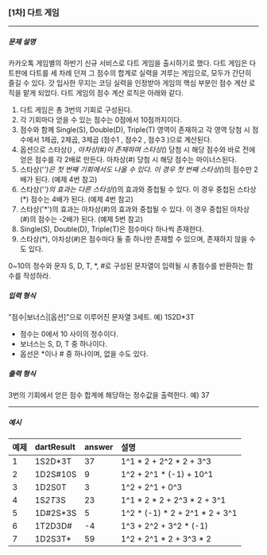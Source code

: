 ### [1차] 다트 게임

***

##### 문제 설명

카카오톡 게임별의 하반기 신규 서비스로 다트 게임을 출시하기로 했다. 다트 게임은 다트판에 다트를 세 차례 던져 그 점수의 합계로 실력을 겨루는 게임으로, 모두가 간단히 즐길 수 있다.
갓 입사한 무지는 코딩 실력을 인정받아 게임의 핵심 부분인 점수 계산 로직을 맡게 되었다. 다트 게임의 점수 계산 로직은 아래와 같다.

 1. 다트 게임은 총 3번의 기회로 구성된다.
 2. 각 기회마다 얻을 수 있는 점수는 0점에서 10점까지이다.
 3. 점수와 함께 Single(S), Double(D), Triple(T) 영역이 존재하고 각 영역 당첨 시 점수에서 1제곱, 2제곱, 3제곱 (점수1 , 점수2 , 점수3 )으로 계산된다.
 4. 옵션으로 스타상(*) , 아차상(#)이 존재하며 스타상(*) 당첨 시 해당 점수와 바로 전에 얻은 점수를 각 2배로 만든다. 아차상(#) 당첨 시 해당 점수는 마이너스된다.
 5. 스타상('*')은 첫 번째 기회에서도 나올 수 있다. 이 경우 첫 번째 스타상(*)의 점수만 2배가 된다. (예제 4번 참고)
 6. 스타상('*')의 효과는 다른 스타상(*)의 효과와 중첩될 수 있다. 이 경우 중첩된 스타상(*) 점수는 4배가 된다. (예제 4번 참고)
 7. 스타상('*')의 효과는 아차상(#)의 효과와 중첩될 수 있다. 이 경우 중첩된 아차상(#)의 점수는 -2배가 된다. (예제 5번 참고)
 8. Single(S), Double(D), Triple(T)은 점수마다 하나씩 존재한다.
 9. 스타상(*), 아차상(#)은 점수마다 둘 중 하나만 존재할 수 있으며, 존재하지 않을 수도 있다.

0~10의 정수와 문자 S, D, T, *, #로 구성된 문자열이 입력될 시 총점수를 반환하는 함수를 작성하라.


##### 입력 형식
"점수|보너스|[옵션]"으로 이루어진 문자열 3세트.
예) 1S2D*3T
 - 점수는 0에서 10 사이의 정수이다.
 - 보너스는 S, D, T 중 하나이다.
 - 옵선은 *이나 # 중 하나이며, 없을 수도 있다.

##### 출력 형식
3번의 기회에서 얻은 점수 합계에 해당하는 정수값을 출력한다.
예) 37

-----

##### 예시
| 예제 | dartResult | answer | 설명 |
| :-| :-| :-| :-|
| 1 | 1S2D*3T | 37 | 1^1 * 2 + 2^2 * 2 + 3^3 |
| 2 | 1D2S#10S | 9 | 1^2 + 2^1 * (-1) + 10^1 |
| 3 | 1D2S0T | 3 | 	1^2 + 2^1 + 0^3 |
| 4 | 1S*2T*3S | 23 | 1^1 * 2 * 2 + 2^3 * 2 + 3^1 |
| 5 | 1D#2S*3S | 5 | 1^2 * (-1) * 2 + 2^1 * 2 + 3^1 |
| 6 | 1T2D3D# | -4 | 1^3 + 2^2 + 3^2 * (-1) |
| 7 | 1D2S3T* | 59 | 1^2 + 2^1 * 2 + 3^3 * 2 |
